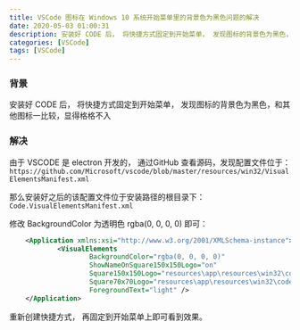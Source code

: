 ```yaml
---
title: VSCode 图标在 Windows 10 系统开始菜单里的背景色为黑色问题的解决
date: 2020-05-03 01:00:31
description: 安装好 CODE 后， 将快捷方式固定到开始菜单， 发现图标的背景色为黑色，和其他图标一比较，显得格格不入
categories: [VSCode]
tags: [VSCode]
---
```


<!-- more -->
### 背景
安装好 CODE 后， 将快捷方式固定到开始菜单， 发现图标的背景色为黑色，和其他图标一比较，显得格格不入

### 解决
由于 VSCODE 是 electron 开发的， 通过GitHub 查看源码，发现配置文件位于： `https://github.com/Microsoft/vscode/blob/master/resources/win32/VisualElementsManifest.xml`

那么安装好之后的该配置文件位于安装路径的根目录下：`Code.VisualElementsManifest.xml`

修改 BackgroundColor 为透明色 rgba(0, 0, 0, 0) 即可：

```xml
    <Application xmlns:xsi="http://www.w3.org/2001/XMLSchema-instance">
    		<VisualElements
    				BackgroundColor="rgba(0, 0, 0, 0)"
    				ShowNameOnSquare150x150Logo="on"
    				Square150x150Logo="resources\app\resources\win32\code_150x150.png"
    				Square70x70Logo="resources\app\resources\win32\code_70x70.png"
    				ForegroundText="light" />
    </Application>
```

重新创建快捷方式， 再固定到开始菜单上即可看到效果。
